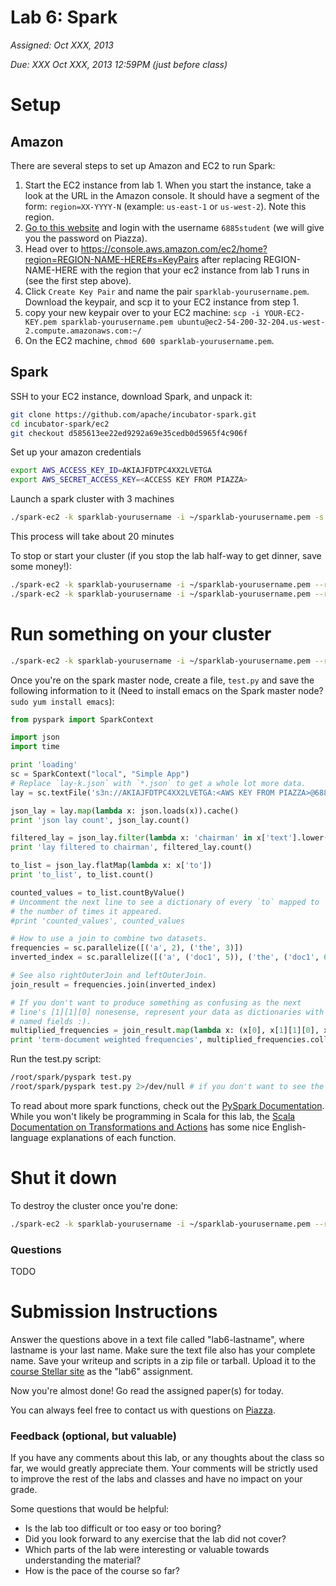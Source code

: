 # Lab 6: Spark

*Assigned: Oct XXX, 2013*

*Due: XXX Oct XXX, 2013 12:59PM (just before class)*

# Setup

## Amazon

There are several steps to set up Amazon and EC2 to run Spark:

1. Start the EC2 instance from lab 1.  When you start the instance, take a look at the URL in the Amazon console.  It should have a segment of the form: `region=XX-YYYY-N` (example: `us-east-1` or `us-west-2`).  Note this region.
1. [Go to this website](https://6885.signin.aws.amazon.com/console) and login with the username `6885student` (we will give you the password on Piazza).
1. Head over to https://console.aws.amazon.com/ec2/home?region=REGION-NAME-HERE#s=KeyPairs after replacing REGION-NAME-HERE with the region that your ec2 instance from lab 1 runs in (see the first step above).
1. Click `Create Key Pair` and name the pair `sparklab-yourusername.pem`.  Download the keypair, and scp it to your EC2 instance from step 1.
1. copy your new keypair over to your EC2 machine: `scp -i YOUR-EC2-KEY.pem sparklab-yourusername.pem ubuntu@ec2-54-200-32-204.us-west-2.compute.amazonaws.com:~/`
1. On the EC2 machine, `chmod 600 sparklab-yourusername.pem`.

## Spark
SSH to your EC2 instance, download Spark, and unpack it:

````bash
git clone https://github.com/apache/incubator-spark.git
cd incubator-spark/ec2
git checkout d585613ee22ed9292a69e35cedb0d5965f4c906f
````

Set up your amazon credentials
````bash
export AWS_ACCESS_KEY_ID=AKIAJFDTPC4XX2LVETGA
export AWS_SECRET_ACCESS_KEY=<ACCESS KEY FROM PIAZZA>
````

Launch a spark cluster with 3 machines

````bash
./spark-ec2 -k sparklab-yourusername -i ~/sparklab-yourusername.pem -s 3 --instance-type=m1.small --region=XX-YYYY-N launch YOURUSERNAME-cluster
````

This process will take about 20 minutes

To stop or start your cluster (if you stop the lab half-way to get dinner, save some money!):

````bash
./spark-ec2 -k sparklab-yourusername -i ~/sparklab-yourusername.pem --region=XX-YYYY-N stop YOURUSERNAME-cluster
./spark-ec2 -k sparklab-yourusername -i ~/sparklab-yourusername.pem --region=XX-YYYY-N start YOURUSERNAME-cluster
````

# Run something on your cluster
````bash
./spark-ec2 -k sparklab-yourusername -i ~/sparklab-yourusername.pem --region=XX-YYYY-N login YOURUSERNAME-cluster
```` 

Once you're on the spark master node, create a file, `test.py` and save the following information to it (Need to install emacs on the Spark master node?  `sudo yum install emacs`):
````python
from pyspark import SparkContext

import json
import time

print 'loading'
sc = SparkContext("local", "Simple App")
# Replace `lay-k.json` with `*.json` to get a whole lot more data.
lay = sc.textFile('s3n://AKIAJFDTPC4XX2LVETGA:<AWS KEY FROM PIAZZA>@6885public/enron/lay-k.json')

json_lay = lay.map(lambda x: json.loads(x)).cache()
print 'json lay count', json_lay.count()

filtered_lay = json_lay.filter(lambda x: 'chairman' in x['text'].lower())
print 'lay filtered to chairman', filtered_lay.count()

to_list = json_lay.flatMap(lambda x: x['to'])
print 'to_list', to_list.count()

counted_values = to_list.countByValue()
# Uncomment the next line to see a dictionary of every `to` mapped to
# the number of times it appeared.
#print 'counted_values', counted_values

# How to use a join to combine two datasets.
frequencies = sc.parallelize([('a', 2), ('the', 3)])
inverted_index = sc.parallelize([('a', ('doc1', 5)), ('the', ('doc1', 6)), ('cats', ('doc2', 1)), ('the', ('doc2', 2))])

# See also rightOuterJoin and leftOuterJoin.
join_result = frequencies.join(inverted_index)

# If you don't want to produce something as confusing as the next
# line's [1][1][0] nonesense, represent your data as dictionaries with
# named fields :).
multiplied_frequencies = join_result.map(lambda x: (x[0], x[1][1][0], x[1][0]*x[1][1][1]))
print 'term-document weighted frequencies', multiplied_frequencies.collect()
````

Run the test.py script:
````bash
/root/spark/pyspark test.py
/root/spark/pyspark test.py 2>/dev/null # if you don't want to see the java debugging output
````

To read about more spark functions, check out the [PySpark Documentation](http://spark.incubator.apache.org/docs/latest/api/pyspark/index.html).  While you won't likely be programming in Scala for this lab, the [Scala Documentation on Transformations and Actions](http://spark.incubator.apache.org/docs/latest/scala-programming-guide.html) has some nice English-language explanations of each function.

# Shut it down

To destroy the cluster once you're done:
````bash
./spark-ec2 -k sparklab-yourusername -i ~/sparklab-yourusername.pem --region=XX-YYYY-N destroy YOURUSERNAME-cluster
```` 

### Questions
TODO 

# Submission Instructions


Answer the questions above in a text file called "lab6-lastname", where lastname is your last name.  Make sure the text file also has your complete name.   Save your writeup and scripts in a zip file or tarball.   Upload it to the [course Stellar site](http://stellar.mit.edu/S/course/6/fa13/6.885/) as the "lab6" assignment.

Now you're almost done!  Go read the assigned paper(s) for today.

You can always feel free to contact us with questions on [Piazza](https://piazza.com/class/hl6u4m7ft8n373).

### Feedback (optional, but valuable)

If you have any comments about this lab, or any thoughts about the
class so far, we would greatly appreciate them.  Your comments will
be strictly used to improve the rest of the labs and classes and have
no impact on your grade. 

Some questions that would be helpful:

* Is the lab too difficult or too easy or too boring?  
* Did you look forward to any exercise that the lab did not cover?
* Which parts of the lab were interesting or valuable towards understanding the material?
* How is the pace of the course so far?
